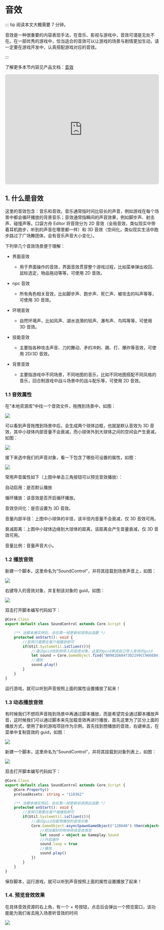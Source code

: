 # 音效

::: tip 阅读本文大概需要 7 分钟。

音效是一种很重要的内容表现手法，在音乐、影视与游戏中，音效可谓是无处不在。在一部优秀的游戏中，恰当适合的音效可以让游戏的场景与剧情更加生动，请一定要在游戏开发中，认真搭配游戏对应的音效。

:::

了解更多本节内容见产品文档：[音效](https://docs.ark.online/GameplayObjects/SoundEffect.html)

<iframe sandbox="allow-scripts allow-downloads allow-same-origin allow-popups allow-presentation allow-forms" frameborder="0" draggable="false" allowfullscreen="" allow="encrypted-media;" referrerpolicy="" aha-samesite="" class="iframe-loaded" src=" https://player.bilibili.com/player.html?aid=778363922&bvid=BV17y4y197Ee&cid=978207053&page=1" style="border-radius: 7px; width: 100%; height: 360px;"></iframe>

## 1. 什么是音效

这里的音效包含：音乐和音效。音乐通常指时间比较长的声音，例如游戏在每个场景中都会循环播放的背景音乐；音效通常指瞬间的声音效果，例如脚步声、射击声、碰撞声等。口袋方舟 Editor 将音效分为 2D 音效（全局音效，类似现实中带着耳机跑步，听到的声音在哪里都一样）和 3D 音效（空间化，类似现实生活中跑步路过了广场舞团体，会有音乐声音大小变化）。

下列举几个音效场景便于理解：

- 界面音效

  - 用于界面操作的音效，界面音效贯穿整个游戏过程，比如菜单弹出收回、鼠标选定，物品拖动等等，可使用 2D 音效。
- npc 音效

  - 所有角色相关音效，比如脚步声、跑步声、死亡声、被攻击的叫声等等，可使用 3D 音效。
- 环境音效

  - 自然环境声，比如风声、湖水涟漪的轻声、瀑布声、鸟鸣等等，可使用 3D 音效。
- 技能音效

  - 主要指各种攻击声音、刀的舞动、矛的冲刺、踢、打、爆炸等音效，可使用 2D/3D 音效。
- 背景音效

  - 主要指游戏中不同场景，不同地图的音乐，比如不同地图搭配不同风格的音乐，回合制游戏中战斗场景中的战斗配乐等，可使用 2D 音效。

### 1.1 音效属性

在“本地资源库”中找一个音效文件，拖拽到场景中，如图：

![](https://wstatic-a1.233leyuan.com/productdocs/static/boxcn3qbXeO0Z0CpygabAfPASAS.png)

可以看到声音拖拽到场景中后，会生成两个球体边框，也就是默认音效为 3D 音效，其中小球体内部音量不会衰减，而小球体外到大球体之间的空间会产生衰减，如图：

![](https://wstatic-a1.233leyuan.com/productdocs/static/boxcnqBbEAcJKtjMQWRBBg7k9rb.png)

接下来选中我们的声音对象，看一下包含了哪些可设置的属性，如图：

![](https://wstatic-a1.233leyuan.com/productdocs/static/boxcnlomVQBowW1qfoxWY5JYuJn.png)

常用声音属性如下（上图中单击三角按钮可以预览音效播放）：

自动启用：是否默认播放

循环播放：该音效是否开启循环播放。

音效空间化：是否设置为 3D 音效。

音量内部半径：上图中小球体的半径，该半径内音量不会衰减，仅 3D 音效可用。

衰减距离：上图中小球体边缘到大球体的距离，该距离会产生音量衰减，仅 3D 音效可用。

音量比例：音量声音大小。

### 1.2 播放音效

新建一个脚本，这里命名为“SoundControl”，并将其挂载到场景声音上，如图：

![](https://wstatic-a1.233leyuan.com/productdocs/static/boxcnP5e5biYqLsGOXM03pULD9g.png)

右键导入的音效对象，并复制该对象的 guid，如图：

![](https://wstatic-a1.233leyuan.com/productdocs/static/boxcnnPgmMyWRKgA0UIS1RMmx8f.png)

双击打开脚本编写代码如下：

```ts
@Core.Class
export default class SoundControl extends Core.Script {

    /** 当脚本被实例后，会在第一帧更新前调用此函数 */
    protected onStart(): void {
        //音频只需要在客户端播放即可
        if(Util.SystemUtil.isClient()){
            //通过guid找到刚导入的音效对象，这里的guid换成自己导入音效的guid
            let sound = Core.GameObject.find("B0982DA0473D2199CC966EB412429E17") as Gameplay.Sound
            //播放
            sound.play()
        }
    }
}
```

运行游戏，就可以听到声音按照上面的属性设置播放了起来！

### 1.3 动态播放音效

有时候我们不想将声音拖到场景中再通过脚本播放，而是希望完全通过脚本播放声音，这时候我们可以通过脚本来先加载音效再进行播放，首先这里为了区分上面的播放方式，使用了新的游戏项目作为示例，首先找到想播放的音效，右键单击，在菜单中复制音效的 guid，如图：

![](https://wstatic-a1.233leyuan.com/productdocs/static/boxcntyRF0TVsKoI9wFrjOfmyOb.png)

新建一个脚本，这里命名为“SoundControl”，并将其挂载到对象列表上，如图：

![](https://wstatic-a1.233leyuan.com/productdocs/static/boxcnECrxU0NJCZc644WaZG6lag.png)

双击打开脚本编写代码如下：

```ts
@Core.Class
export default class SoundControl extends Core.Script {
    @Core.Property()
    preloadAssets: string = "118362"

    /** 当脚本被实例后，会在第一帧更新前调用此函数 */
    protected onStart(): void {
        //音频只需要在客户端播放即可
        if(Util.SystemUtil.isClient()){
            //通过guid加载想播放的音效对象
            Core.GameObject.asyncSpawnGameObject("120840").then(object=>{
                //把加载好的物体转成音效类型
                let sound = object as Gameplay.Sound
                //开启循环
                sound.loop = true
                //播放
                sound.play()
            })
        }
    }
}
```

保存脚本，运行游戏，就可以听到声音按照上面的属性设置播放了起来！

### 1.4. 预览音效效果

在具体音效资源的右上角，有一个 + 号按钮，点击后会弹出一个预览窗口，该功能能为我们省去拖入场景听音效的时间

![](https://wstatic-a1.233leyuan.com/productdocs/static/boxcnXKXIXwzoxi0O2lgruRGRDe.gif)
